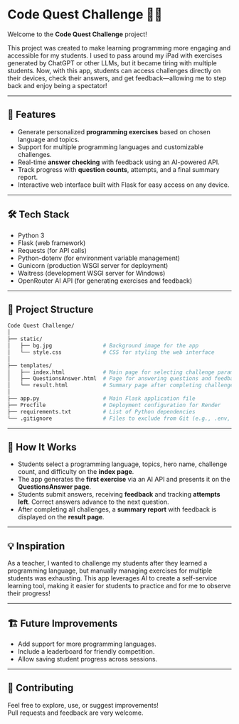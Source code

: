 # Code Quest Challenge 📝✨

Welcome to the **Code Quest Challenge** project!

This project was created to make learning programming more engaging and accessible for my students. I used to pass around my iPad with exercises generated by ChatGPT or other LLMs, but it became tiring with multiple students. Now, with this app, students can access challenges directly on their devices, check their answers, and get feedback—allowing me to step back and enjoy being a spectator!

---

## 🚀 Features

- Generate personalized **programming exercises** based on chosen language and topics.
- Support for multiple programming languages and customizable challenges.
- Real-time **answer checking** with feedback using an AI-powered API.
- Track progress with **question counts**, attempts, and a final summary report.
- Interactive web interface built with Flask for easy access on any device.

---

## 🛠️ Tech Stack

- Python 3
- Flask (web framework)
- Requests (for API calls)
- Python-dotenv (for environment variable management)
- Gunicorn (production WSGI server for deployment)
- Waitress (development WSGI server for Windows)
- OpenRouter AI API (for generating exercises and feedback)

---

## 📂 Project Structure

```bash
Code Quest Challenge/
│
├── static/
│   ├── bg.jpg                # Background image for the app
│   └── style.css             # CSS for styling the web interface
│
├── templates/
│   ├── index.html            # Main page for selecting challenge parameters
│   ├── QuestionsAnswer.html  # Page for answering questions and feedback
│   └── result.html           # Summary page after completing challenges
│
├── app.py                    # Main Flask application file
├── Procfile                  # Deployment configuration for Render
├── requirements.txt          # List of Python dependencies
└── .gitignore                # Files to exclude from Git (e.g., .env, venv)
```

---

## 🧠 How It Works

- Students select a programming language, topics, hero name, challenge count, and difficulty on the **index page**.
- The app generates the **first exercise** via an AI API and presents it on the **QuestionsAnswer page**.
- Students submit answers, receiving **feedback** and tracking **attempts left**. Correct answers advance to the next question.
- After completing all challenges, a **summary report** with feedback is displayed on the **result page**.

---

## 💡 Inspiration

As a teacher, I wanted to challenge my students after they learned a programming language, but manually managing exercises for multiple students was exhausting. This app leverages AI to create a self-service learning tool, making it easier for students to practice and for me to observe their progress!

---

## 🏗️ Future Improvements

- Add support for more programming languages.
- Include a leaderboard for friendly competition.
- Allow saving student progress across sessions.

---

## 🤝 Contributing

Feel free to explore, use, or suggest improvements!  
Pull requests and feedback are very welcome.
